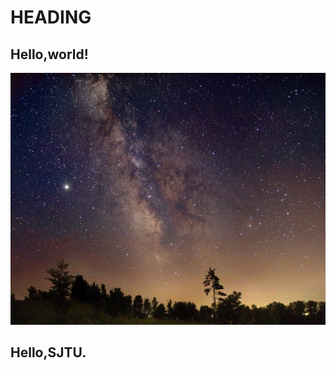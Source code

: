 # HEADING

## Hello,world!

![avatar](https://raw.githubusercontent.com/ophwsjtu18/ohw21s/main/xzy/45818.jpg)

## Hello,SJTU.
